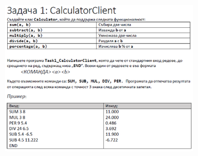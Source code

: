 ![](https://github.com/Aftohtont/Swift-Home-Work/blob/master/Java/Introduction_01/Introduction/classes_debugging/task01/task1deb.PNG)
